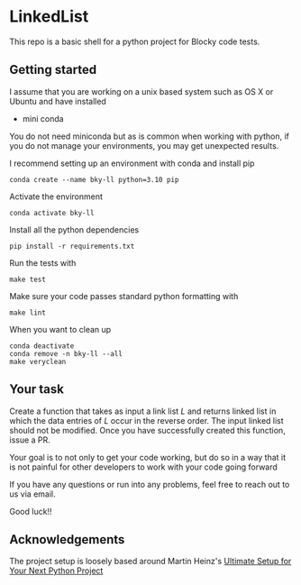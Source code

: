 # LinkedList

This repo is a basic shell for a python project for Blocky code tests.

## Getting started

I assume that you are working on a unix based system such as OS X or Ubuntu and
have installed

- mini conda

You do not need miniconda but as is common when working with python, if you
do not manage your environments, you may get unexpected results.

I recommend setting up an environment with conda and install pip

	conda create --name bky-ll python=3.10 pip

Activate the environment

    conda activate bky-ll

Install all the python dependencies

	pip install -r requirements.txt

Run the tests with

    make test

Make sure your code passes standard python formatting with

	make lint

When you want to clean up

    conda deactivate
    conda remove -n bky-ll --all
	make veryclean

## Your task

Create a function that takes as input a link list _L_ and returns linked list in
which the data entries of _L_ occur in the reverse order.  The input linked list
should not be modified.  Once you have successfully created this function, issue
a PR.

Your goal is to not only to get your code working, but do so in a way that it is
not painful for other developers to work with your code going forward

If you have any questions or run into any problems, feel free to reach out to
us via email.

Good luck!!

## Acknowledgements

The project setup is loosely based around Martin Heinz's [Ultimate Setup for
Your Next Python
Project](https://towardsdatascience.com/ultimate-setup-for-your-next-python-project-179bda8a7c2c)
